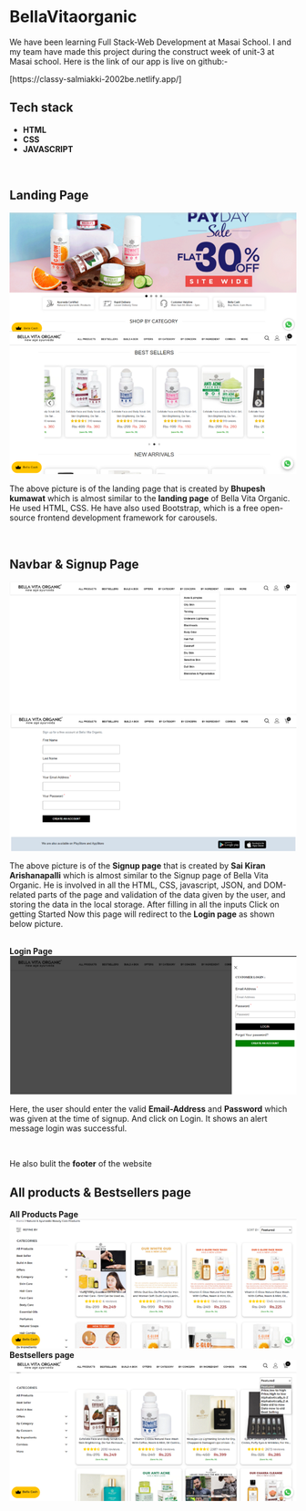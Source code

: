# BellaVitaorganic

<p>We have been learning Full Stack-Web Development at Masai School. I and my team have made this project during the construct week of unit-3 at Masai school. Here is the link of our app is live on github:- </p> 
<p>[https://classy-salmiakki-2002be.netlify.app/]</p>


## Tech stack
<ul>
<li><b>HTML</b></li>
<li><b>CSS</b></li>
<li><b>JAVASCRIPT</b></li>
</ul>
<br>

## Landing Page
<img src="Main-images\image1.png">
<br>
<img src="Main-images\image2.png">
<br>

<p>The above picture is of the landing page that is created by <b>Bhupesh kumawat</b> which is almost similar to the <b>landing page</b> of Bella Vita Organic. He used HTML, CSS. He have also used Bootstrap, which is a free open-source frontend development framework for carousels.</p>
<br>

## Navbar & Signup Page
<img src="Main-images\image3.png">
<br>
<img src="Main-images\image4.png">
<br>
<p>The above picture is of the <b>Signup page</b> that is created by <b>Sai Kiran Arishanapalli</b> which is almost similar to the Signup page of Bella Vita Organic. He is involved in all the HTML, CSS, javascript, JSON, and DOM-related parts of the page and validation of the data given by the user, and storing the data in the local storage. After filling in all the inputs Click on getting Started Now this page will redirect to the <b>Login page</b> as shown below picture.</p>

<br>
<b>Login Page</b>
<img src="Main-images\image5.png">
<br>
<p>Here, the user should enter the valid <b>Email-Address</b> and <b>Password</b> which was given at the time of signup. And click on Login. It shows an alert message login was successful.</p>
<br>
<p>He also bulit the <b>footer</b> of the website</P>

## All products & Bestsellers page
<b>All Products Page</b>
<img src="Main-images\image6.png">
<br>
<b>Bestsellers page</b>
<img src="Main-images\image7.png">
<br>